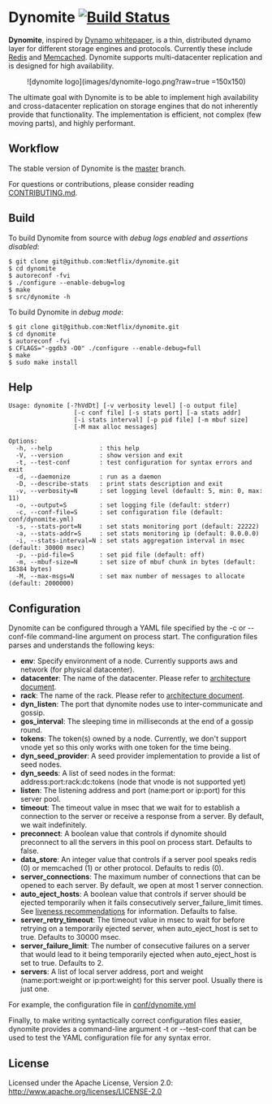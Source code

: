 
# Dynomite [![Build Status](https://secure.travis-ci.org/Netflix/dynomite.png)](http://travis-ci.org/Netflix/dynomite)

**Dynomite**, inspired by [Dynamo whitepaper](http://www.allthingsdistributed.com/files/amazon-dynamo-sosp2007.pdf), is a thin, distributed dynamo layer for different storage engines and protocols. Currently these include [Redis](http://redis.io) and [Memcached](http://www.memcached.org/).  Dynomite supports multi-datacenter replication and is designed for high availability.
<center>![dynomite logo](images/dynomite-logo.png?raw=true =150x150)</center>

The ultimate goal with Dynomite is to be able to implement high availability and cross-datacenter replication on storage engines that do not inherently provide that functionality. The implementation is efficient, not complex (few moving parts), and highly performant.

## Workflow

The stable version of Dynomite is the [master]( https://github.com/Netflix/dynomite/tree/master ) branch. 

For questions or contributions, please consider reading [CONTRIBUTING.md](CONTRIBUTING.md).

## Build

To build Dynomite from source with _debug logs enabled_ and _assertions disabled_:

    $ git clone git@github.com:Netflix/dynomite.git
    $ cd dynomite
    $ autoreconf -fvi
    $ ./configure --enable-debug=log
    $ make
    $ src/dynomite -h

To build Dynomite in _debug mode_:

    $ git clone git@github.com:Netflix/dynomite.git
    $ cd dynomite
    $ autoreconf -fvi
    $ CFLAGS="-ggdb3 -O0" ./configure --enable-debug=full
    $ make
    $ sudo make install
    
## Help

    Usage: dynomite [-?hVdDt] [-v verbosity level] [-o output file]
                      [-c conf file] [-s stats port] [-a stats addr]
                      [-i stats interval] [-p pid file] [-m mbuf size]
                      [-M max alloc messages]

    Options:
      -h, --help             : this help
      -V, --version          : show version and exit
      -t, --test-conf        : test configuration for syntax errors and exit
      -d, --daemonize        : run as a daemon
      -D, --describe-stats   : print stats description and exit
      -v, --verbosity=N      : set logging level (default: 5, min: 0, max: 11)
      -o, --output=S         : set logging file (default: stderr)
      -c, --conf-file=S      : set configuration file (default: conf/dynomite.yml)
      -s, --stats-port=N     : set stats monitoring port (default: 22222)
      -a, --stats-addr=S     : set stats monitoring ip (default: 0.0.0.0)
      -i, --stats-interval=N : set stats aggregation interval in msec (default: 30000 msec)
      -p, --pid-file=S       : set pid file (default: off)
      -m, --mbuf-size=N      : set size of mbuf chunk in bytes (default: 16384 bytes)
      -M, --max-msgs=N       : set max number of messages to allocate (default: 2000000)


## Configuration

Dynomite can be configured through a YAML file specified by the -c or --conf-file command-line argument on process start. The configuration files parses and understands the following keys:

+ **env**: Specify environment of a node.  Currently supports aws and network (for physical datacenter).
+ **datacenter**: The name of the datacenter.  Please refer to [architecture document](https://github.com/Netflix/dynomite/wiki/Architecture).
+ **rack**: The name of the rack.  Please refer to [architecture document](https://github.com/Netflix/dynomite/wiki/Architecture).
+ **dyn_listen**: The port that dynomite nodes use to inter-communicate and gossip.
+ **gos_interval**: The sleeping time in milliseconds at the end of a gossip round.
+ **tokens**: The token(s) owned by a node.  Currently, we don't support vnode yet so this only works with one token for the time being.
+ **dyn_seed_provider**: A seed provider implementation to provide a list of seed nodes.
+ **dyn_seeds**: A list of seed nodes in the format: address:port:rack:dc:tokens (node that vnode is not supported yet)
+ **listen**: The listening address and port (name:port or ip:port) for this server pool.
+ **timeout**: The timeout value in msec that we wait for to establish a connection to the server or receive a response from a server. By default, we wait indefinitely.
+ **preconnect**: A boolean value that controls if dynomite should preconnect to all the servers in this pool on process start. Defaults to false.
+ **data_store**: An integer value that controls if a server pool speaks redis (0) or memcached (1) or other protocol. Defaults to redis (0).
+ **server_connections**: The maximum number of connections that can be opened to each server. By default, we open at most 1 server connection.
+ **auto_eject_hosts**: A boolean value that controls if server should be ejected temporarily when it fails consecutively server_failure_limit times. See [liveness recommendations](notes/recommendation.md#liveness) for information. Defaults to false.
+ **server_retry_timeout**: The timeout value in msec to wait for before retrying on a temporarily ejected server, when auto_eject_host is set to true. Defaults to 30000 msec.
+ **server_failure_limit**: The number of consecutive failures on a server that would lead to it being temporarily ejected when auto_eject_host is set to true. Defaults to 2.
+ **servers**: A list of local server address, port and weight (name:port:weight or ip:port:weight) for this server pool. Usually there is just one.

For example, the configuration file in [conf/dynomite.yml](conf/dynomite.yml)

Finally, to make writing syntactically correct configuration files easier, dynomite provides a command-line argument -t or --test-conf that can be used to test the YAML configuration file for any syntax error.


## License

Licensed under the Apache License, Version 2.0: http://www.apache.org/licenses/LICENSE-2.0
